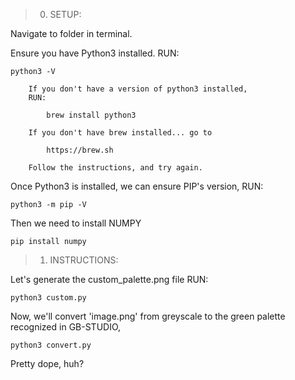 >00. SETUP:

Navigate to folder in terminal.

Ensure you have Python3 installed.
RUN:

	python3 -V

		If you don't have a version of python3 installed,
		RUN: 

			brew install python3

		If you don't have brew installed... go to 
		
			https://brew.sh
		
		Follow the instructions, and try again.

Once Python3 is installed, we can ensure PIP's version,
RUN:

	python3 -m pip -V

Then we need to install NUMPY

	pip install numpy


>01. INSTRUCTIONS:

Let's generate the custom_palette.png file
RUN:

	python3 custom.py

Now, we'll convert 'image.png' from greyscale 
to the green palette recognized in GB-STUDIO,

	python3 convert.py

Pretty dope, huh?

